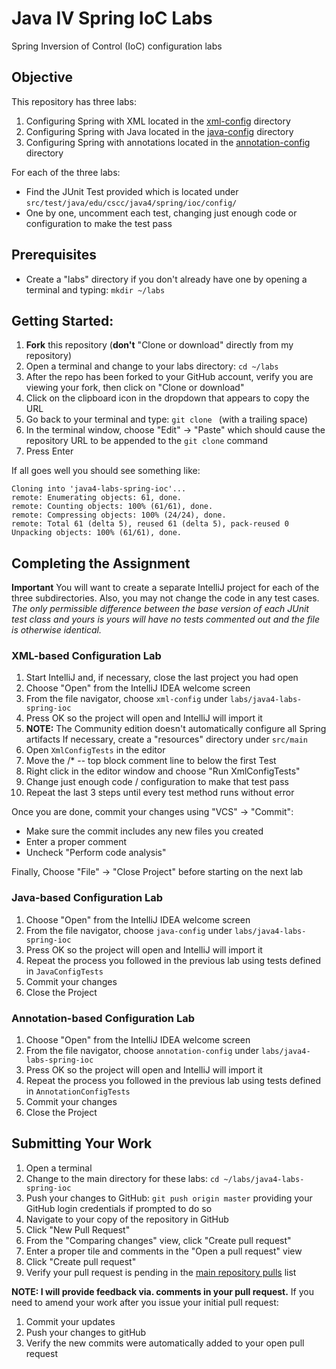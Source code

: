# Java IV Spring IoC Labs

Spring Inversion of Control (IoC) configuration labs

## Objective

This repository has three labs:
1. Configuring Spring with XML located in the [xml-config](xml-config) directory
1. Configuring Spring with Java located in the [java-config](java-config) directory
1. Configuring Spring with annotations located in the [annotation-config](annotation-config) directory

For each of the three labs:
* Find the JUnit Test provided which is located under ``src/test/java/edu/cscc/java4/spring/ioc/config/``
* One by one, uncomment each test, changing just enough code or configuration to
make the test pass

## Prerequisites

* Create a "labs" directory if you don't already have one by opening a terminal
and typing:
``mkdir ~/labs``

## Getting Started:

1. __Fork__ this repository (__don't__ "Clone or download" directly from my repository)
1. Open a terminal and change to your labs directory:
``cd ~/labs``
1. After the repo has been forked to your GitHub account, verify you are viewing your fork, then click on "Clone or download"
1. Click on the clipboard icon in the dropdown that appears to copy the URL
1. Go back to your terminal and type: ``git clone `` (with a trailing space)
1. In the terminal window, choose "Edit" -> "Paste" which should cause the repository URL to be appended to the ``git clone`` command
1. Press Enter

If all goes well you should see something like:
```
Cloning into 'java4-labs-spring-ioc'...
remote: Enumerating objects: 61, done.
remote: Counting objects: 100% (61/61), done.
remote: Compressing objects: 100% (24/24), done.
remote: Total 61 (delta 5), reused 61 (delta 5), pack-reused 0
Unpacking objects: 100% (61/61), done.
```

## Completing the Assignment

__Important__ You will want to create a separate IntelliJ project for each of the three subdirectories.
Also, you may not change the code in any test cases. _The only permissible difference between the base version of each JUnit test class and yours is yours will have no tests commented out and the file is otherwise identical._

### XML-based Configuration Lab
1. Start IntelliJ and, if necessary, close the last project you had open
1. Choose "Open" from the IntelliJ IDEA welcome screen
1. From the file navigator, choose ``xml-config`` under ``labs/java4-labs-spring-ioc``
1. Press OK so the project will open and IntelliJ will import it
1. __NOTE:__ The Community edition doesn't automatically configure all Spring artifacts
If necessary, create a "resources" directory under ``src/main``
1. Open ``XmlConfigTests`` in the editor
1. Move the /* -- top block comment line to below the first Test
1. Right click in the editor window and choose "Run XmlConfigTests"
1. Change just enough code / configuration to make that test pass
1. Repeat the last 3 steps until every test method runs without error

Once you are done, commit your changes using "VCS" -> "Commit":
* Make sure the commit includes any new files you created
* Enter a proper comment
* Uncheck "Perform code analysis"

Finally, Choose "File" -> "Close Project" before starting on the next lab

### Java-based Configuration Lab
1. Choose "Open" from the IntelliJ IDEA welcome screen
1. From the file navigator, choose ``java-config`` under ``labs/java4-labs-spring-ioc``
1. Press OK so the project will open and IntelliJ will import it
1. Repeat the process you followed in the previous lab using tests defined in
``JavaConfigTests``
1. Commit your changes
1. Close the Project

### Annotation-based Configuration Lab
1. Choose "Open" from the IntelliJ IDEA welcome screen
1. From the file navigator, choose ``annotation-config`` under ``labs/java4-labs-spring-ioc``
1. Press OK so the project will open and IntelliJ will import it
1. Repeat the process you followed in the previous lab using tests defined in
``AnnotationConfigTests``
1. Commit your changes
1. Close the Project

## Submitting Your Work

1. Open a terminal
1. Change to the main directory for these labs: ``cd ~/labs/java4-labs-spring-ioc``
1. Push your changes to GitHub: ``git push origin master`` providing your GitHub login credentials if prompted to do so
1. Navigate to your copy of the repository in GitHub
1. Click "New Pull Request"
1. From the "Comparing changes" view, click "Create pull request"
1. Enter a proper tile and comments in the "Open a pull request" view
1. Click "Create pull request"
1. Verify your pull request is pending in the [main repository pulls](https://github.com/jeff-anderson-cscc/java4-labs-spring-ioc/pulls) list

__NOTE: I will provide feedback via. comments in your pull request.__
If you need to amend your work after you issue your initial pull request:

1. Commit your updates
1. Push your changes to gitHub
1. Verify the new commits were automatically added to your open pull request
